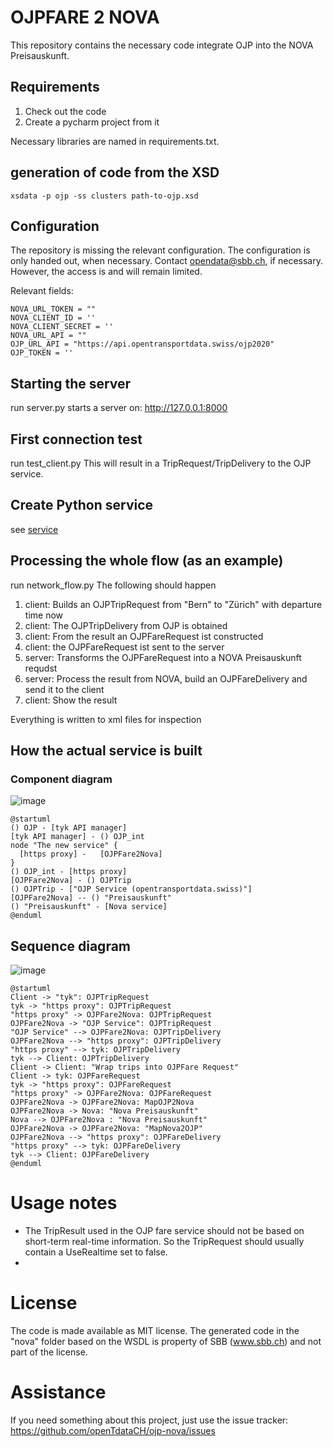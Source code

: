 # OJPFARE 2 NOVA
This repository contains the necessary code integrate OJP into the NOVA Preisauskunft.

## Requirements
1. Check out the code
2. Create a pycharm project from it

Necessary libraries are named in requirements.txt.

## generation of code from the XSD

```
xsdata -p ojp -ss clusters path-to-ojp.xsd
```
## Configuration
The repository is missing the relevant configuration.
The configuration is only handed out, when necessary. Contact opendata@sbb.ch, if necessary. However, the access is and will remain limited.

Relevant fields:
```
NOVA_URL_TOKEN = ""
NOVA_CLIENT_ID = ''
NOVA_CLIENT_SECRET = ''
NOVA_URL_API = ""
OJP_URL_API = "https://api.opentransportdata.swiss/ojp2020"
OJP_TOKEN = ''
```
## Starting the server
run server.py 
starts a server on: http://127.0.0.1:8000 

## First connection test
run test_client.py 
This will result in a TripRequest/TripDelivery to the OJP service. 

## Create Python service
see [service](./service/)

## Processing the whole flow (as an example)
run network_flow.py 
The following should happen 
1. client: Builds an OJPTripRequest from "Bern" to "Zürich" with departure time now
2. client: The OJPTripDelivery from OJP is obtained
3. client: From the result an OJPFareRequest ist constructed
4. client: the OJPFareRequest ist sent to the server
5. server: Transforms the OJPFareRequest into a NOVA Preisauskunft requdst
6. server: Process the result from NOVA, build an OJPFareDelivery and send it to the client
7. client: Show the result

Everything is written to xml files for inspection

## How the actual service is built
### Component diagram
![image](https://github.com/openTdataCH/ojp-nova/assets/24227470/b20eb8c9-6c94-4e77-8f5e-e870d59b16cf)
```
@startuml
() OJP - [tyk API manager]
[tyk API manager] - () OJP_int
node "The new service" {
  [https proxy] -   [OJPFare2Nova]
}
() OJP_int - [https proxy]
[OJPFare2Nova] - () OJPTrip
() OJPTrip - ["OJP Service (opentransportdata.swiss)"]
[OJPFare2Nova] -- () "Preisauskunft"
() "Preisauskunft" - [Nova service]
@enduml
```


## Sequence diagram

![image](https://github.com/openTdataCH/ojp-nova/assets/24227470/ffc5e9be-bac9-4ca3-8da2-1dbd16516b02)

```
@startuml
Client -> "tyk": OJPTripRequest
tyk -> "https proxy": OJPTripRequest
"https proxy" -> OJPFare2Nova: OJPTripRequest
OJPFare2Nova -> "OJP Service": OJPTripRequest
"OJP Service" --> OJPFare2Nova: OJPTripDelivery
OJPFare2Nova --> "https proxy": OJPTripDelivery
"https proxy" --> tyk: OJPTripDelivery
tyk --> Client: OJPTripDelivery
Client -> Client: "Wrap trips into OJPFare Request"
Client -> tyk: OJPFareRequest
tyk -> "https proxy": OJPFareRequest
"https proxy" -> OJPFare2Nova: OJPFareRequest
OJPFare2Nova -> OJPFare2Nova: MapOJP2Nova
OJPFare2Nova -> Nova: "Nova Preisauskunft"
Nova --> OJPFare2Nova : "Nova Preisauskunft"
OJPFare2Nova -> OJPFare2Nova: "MapNova2OJP"
OJPFare2Nova --> "https proxy": OJPFareDelivery
"https proxy" --> tyk: OJPFareDelivery
tyk --> Client: OJPFareDelivery
@enduml
```

# Usage notes
* The TripResult used in the OJP fare service should not be based on short-term real-time information. So the TripRequest should usually contain a UseRealtime set to false.
* 
# License 
The code is made available as MIT license. The generated code in the "nova" folder based on the WSDL is property of SBB (www.sbb.ch) and not part of the license.
# Assistance
If you need something about this project, just use the issue tracker: https://github.com/openTdataCH/ojp-nova/issues
